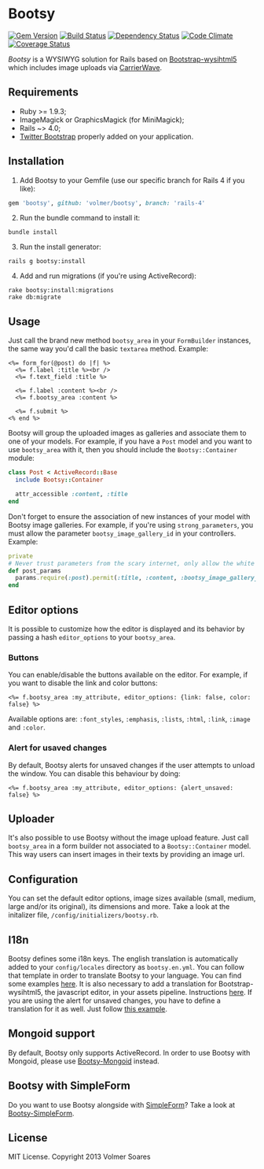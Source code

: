 # Bootsy

[![Gem Version](https://badge.fury.io/rb/bootsy.png)](http://badge.fury.io/rb/bootsy)
[![Build Status](https://secure.travis-ci.org/volmer/bootsy.png?branch=rails-4)]()
[![Dependency Status](https://gemnasium.com/volmer/bootsy.png)](https://gemnasium.com/volmer/bootsy)
[![Code Climate](https://codeclimate.com/github/volmer/bootsy.png)](https://codeclimate.com/github/volmer/bootsy)
[![Coverage Status](https://coveralls.io/repos/volmer/bootsy/badge.png?branch=rails-4)](https://coveralls.io/r/volmer/bootsy?branch=rails-4)

*Bootsy* is a WYSIWYG solution for Rails based on [Bootstrap-wysihtml5](https://github.com/jhollingworth/bootstrap-wysihtml5) which includes image uploads via [CarrierWave](https://github.com/jnicklas/carrierwave).


## Requirements

* Ruby >= 1.9.3;
* ImageMagick or GraphicsMagick (for MiniMagick);
* Rails ~> 4.0;
* [Twitter Bootstrap](http://twitter.github.com/bootstrap/) properly added on your application.


## Installation

1. Add Bootsy to your Gemfile (use our specific branch for Rails 4 if you like):
```ruby
gem 'bootsy', github: 'volmer/bootsy', branch: 'rails-4'
```

2. Run the bundle command to install it:
```console
bundle install
```

3. Run the install generator:
```console
rails g bootsy:install
```

4. Add and run migrations (if you're using ActiveRecord):
```console
rake bootsy:install:migrations
rake db:migrate
```


## Usage

Just call the brand new method `bootsy_area` in your `FormBuilder` instances, the same way you'd call the basic `textarea` method. Example:
```erb
<%= form_for(@post) do |f| %>
  <%= f.label :title %><br />
  <%= f.text_field :title %>

  <%= f.label :content %><br />
  <%= f.bootsy_area :content %>

  <%= f.submit %>
<% end %>
```

Bootsy will group the uploaded images as galleries and associate them to one of your models. For example, if you have a `Post` model and you want to use `bootsy_area` with it, then you should include the `Bootsy::Container` module:
```ruby
class Post < ActiveRecord::Base
  include Bootsy::Container

  attr_accessible :content, :title
end
```

Don't forget to ensure the association of new instances of your model with Bootsy image galleries. For example, if you're using `strong_parameters`, you must allow the parameter `bootsy_image_gallery_id` in your controllers. Example:
```ruby
private
# Never trust parameters from the scary internet, only allow the white list through.
def post_params
  params.require(:post).permit(:title, :content, :bootsy_image_gallery_id)
end
```

## Editor options

It is possible to customize how the editor is displayed and its behavior by passing a hash `editor_options` to your `bootsy_area`.


### Buttons

You can enable/disable the buttons available on the editor. For example, if you want to disable the link and color buttons:

  ```erb
  <%= f.bootsy_area :my_attribute, editor_options: {link: false, color: false} %>
  ```
Available options are: `:font_styles`, `:emphasis`, `:lists`, `:html`, `:link`, `:image` and `:color`.


### Alert for usaved changes

By default, Bootsy alerts for unsaved changes if the user attempts to unload the window. You can disable this behaviour by doing:

  ```erb
  <%= f.bootsy_area :my_attribute, editor_options: {alert_unsaved: false} %>
  ```

## Uploader

It's also possible to use Bootsy without the image upload feature. Just call `bootsy_area` in a form builder not associated to a `Bootsy::Container` model. This way users can insert images in their texts by providing an image url.


## Configuration

You can set the default editor options, image sizes available (small, medium, large and/or its original), its dimensions and more. Take a look at the initalizer file, `/config/initializers/bootsy.rb`.


## I18n

Bootsy defines some i18n keys. The english translation is automatically added to your `config/locales` directory as `bootsy.en.yml`. You can follow that template in order to translate Bootsy to your language. You can find some examples [here](https://github.com/volmer/bootsy/tree/master/config/locales). It is also necessary to add a translation for Bootstrap-wysihtml5, the javascript editor, in your assets pipeline. Instructions [here](https://github.com/jhollingworth/bootstrap-wysihtml5#i18n). If you are using the alert for unsaved changes, you have to define a translation for it as well. Just follow [this example](https://github.com/volmer/bootsy/tree/master/app/assets/bootsy/locales/bootsy.pt-BR.js).


## Mongoid support

By default, Bootsy only supports ActiveRecord. In order to use Bootsy with Mongoid, please use [Bootsy-Mongoid](https://github.com/volmer/bootsy-mongoid) instead.


## Bootsy with SimpleForm

Do you want to use Bootsy alongside with [SimpleForm](https://github.com/plataformatec/simple_form)? Take a look at [Bootsy-SimpleForm](https://github.com/volmer/bootsy-simple_form).


## License

MIT License. Copyright 2013 Volmer Soares
